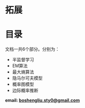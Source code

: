 <!--
    作者：刘博生
    email: boshengliu.sty0@gmail.com
**  本文档可用于个人学习目的，不得用于商业目的  **
-->

# 拓展

# 目录

文档一共6个部分。分别为：

* 半监督学习
* EM算法
* 最大熵算法
* 隐马尔可夫模型
* 概率图模型
* 边际概率推断

**email: boshengliu.sty0@gmail.com** 